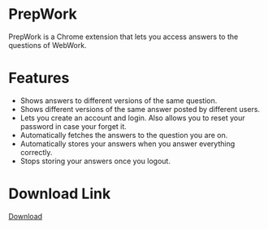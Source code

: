 # PrepWork
PrepWork is a Chrome extension that lets you access answers to the questions of WebWork.

# Features
- Shows answers to different versions of the same question.
- Shows different versions of the same answer posted by different users.
- Lets you create an account and login. Also allows you to reset your password in case your forget it.
- Automatically fetches the answers to the question you are on.
- Automatically stores your answers when you answer everything correctly.
- Stops storing your answers once you logout.

# Download Link
[Download](https://chromewebstore.google.com/detail/prepwork/meognjhkaeidmpoddghbdichphbjgnjm)

